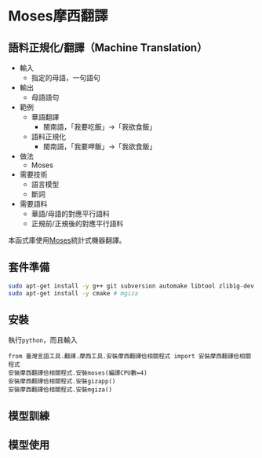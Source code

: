# Moses摩西翻譯
## 語料正規化/翻譯（Machine Translation）
* 輸入
  * 指定的母語，一句語句
* 輸出
  * 母語語句
* 範例
  * 華語翻譯
    *  閩南語，「我要吃飯」→「我欲食飯」
  * 語料正規化
    *  閩南語，「我要呷飯」→「我欲食飯」
* 做法
  * Moses
* 需要技術
  * 語言模型
  * 斷詞
* 需要語料
  * 華語/母語的對應平行語料
  * 正規前/正規後的對應平行語料
  
本函式庫使用[Moses](http://www.statmt.org/moses/?n=Development.GetStarted)統計式機器翻譯。

## 套件準備
```bash
sudo apt-get install -y g++ git subversion automake libtool zlib1g-dev libboost-all-dev libbz2-dev liblzma-dev python3-dev libgoogle-perftools-dev libxmlrpc-c++.*-dev # moses, libxmlrpc for mosesserver
sudo apt-get install -y cmake # mgiza
```

## 安裝
執行`python`，而且輸入
```python3
from 臺灣言語工具.翻譯.摩西工具.安裝摩西翻譯佮相關程式 import 安裝摩西翻譯佮相關程式
安裝摩西翻譯佮相關程式.安裝moses(編譯CPU數=4)
安裝摩西翻譯佮相關程式.安裝gizapp()
安裝摩西翻譯佮相關程式.安裝mgiza()
```

## 模型訓練

## 模型使用

